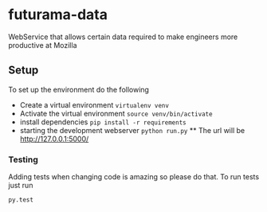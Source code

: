 # futurama-data

WebService that allows certain data required to make engineers more productive at Mozilla

## Setup

To set up the environment do the following

* Create a virtual environment `virtualenv venv`
* Activate the virtual environment `source venv/bin/activate`
* install dependencies `pip install -r requirements`
* starting the development webserver `python run.py`
** The url will be http://127.0.0.1:5000/

### Testing

Adding tests when changing code is amazing so please do that. To run tests just run

`py.test`
